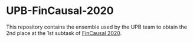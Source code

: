 # UPB-FinCausal-2020

This repository contains the ensemble used by the UPB team to obtain the 2nd place at the 1st subtask of [FinCausal 2020](http://wp.lancs.ac.uk/cfie/fincausal2020/).
